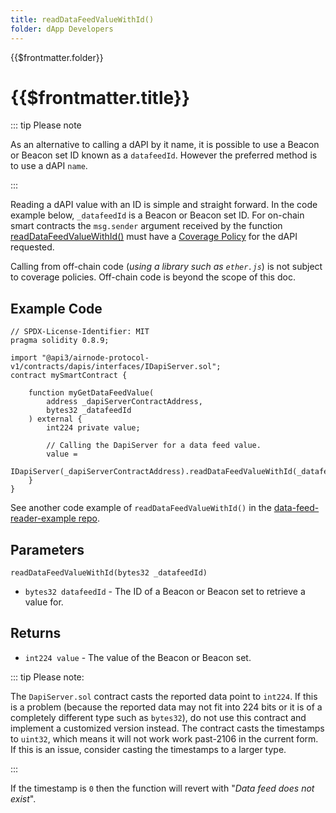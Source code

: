 ```yaml
---
title: readDataFeedValueWithId()
folder: dApp Developers
---
```


<TitleSpan>{{$frontmatter.folder}}</TitleSpan>

# {{$frontmatter.title}}

<VersionWarning/>

<TocHeader />
<TOC class="table-of-contents" :include-level="[2,3]" />

::: tip Please note

As an alternative to calling a dAPI by it name, it is possible to use a Beacon
or Beacon set ID known as a `datafeedId`. However the preferred method is to use
a dAPI `name`.

:::

Reading a dAPI value with an ID is simple and straight forward. In the code
example below, `_datafeedId` is a Beacon or Beacon set ID. For on-chain smart
contracts the `msg.sender` argument received by the function
[readDataFeedValueWithId()](https://github.com/api3dao/airnode-protocol-v1/blob/v0.5.0/contracts/dapis/DapiServer.sol#L708-L721)
must have a [Coverage Policy](./#coverage-policies) for the dAPI requested.

Calling from off-chain code (_using a library such as `ether.js`_) is not
subject to coverage policies. Off-chain code is beyond the scope of this doc.

## Example Code

```solidity
// SPDX-License-Identifier: MIT
pragma solidity 0.8.9;

import "@api3/airnode-protocol-v1/contracts/dapis/interfaces/IDapiServer.sol";
contract mySmartContract {

    function myGetDataFeedValue(
        address _dapiServerContractAddress,
        bytes32 _datafeedId
    ) external {
        int224 private value;

        // Calling the DapiServer for a data feed value.
        value =
            IDapiServer(_dapiServerContractAddress).readDataFeedValueWithId(_datafeedId);
    }
}
```

See another code example of `readDataFeedValueWithId()` in the
[data-feed-reader-example repo](https://github.com/api3dao/data-feed-reader-example/blob/main/contracts/DataFeedReaderExample.sol#L19).

## Parameters

`readDataFeedValueWithId(bytes32 _datafeedId)`

- `bytes32 datafeedId` - The ID of a Beacon or Beacon set to retrieve a value
  for.

## Returns

- `int224 value` - The value of the Beacon or Beacon set.

::: tip Please note:

The `DapiServer.sol` contract casts the reported data point to `int224`. If this
is a problem (because the reported data may not fit into 224 bits or it is of a
completely different type such as `bytes32`), do not use this contract and
implement a customized version instead. The contract casts the timestamps to
`uint32`, which means it will not work work past-2106 in the current form. If
this is an issue, consider casting the timestamps to a larger type.

:::

If the timestamp is `0` then the function will revert with "_Data feed does not
exist_".
